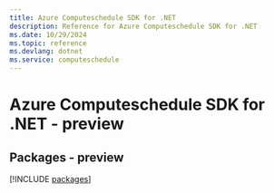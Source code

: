 ```yaml
---
title: Azure Computeschedule SDK for .NET
description: Reference for Azure Computeschedule SDK for .NET
ms.date: 10/29/2024
ms.topic: reference
ms.devlang: dotnet
ms.service: computeschedule
---
```

# Azure Computeschedule SDK for .NET - preview
## Packages - preview
[!INCLUDE [packages](computeschedule-index.md)]